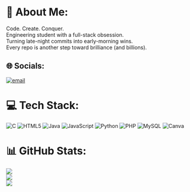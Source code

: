 # 💫 About Me:
Code. Create. Conquer.<br>Engineering student with a full-stack obsession.<br>Turning late-night commits into early-morning wins.<br>Every repo is another step toward brilliance (and billions).


## 🌐 Socials:
[![email](https://img.shields.io/badge/Email-D14836?logo=gmail&logoColor=white)](mailto:kritika.yadav_cs24@gla.ac.in) 

# 💻 Tech Stack:
![C](https://img.shields.io/badge/c-%2300599C.svg?style=for-the-badge&logo=c&logoColor=white) ![HTML5](https://img.shields.io/badge/html5-%23E34F26.svg?style=for-the-badge&logo=html5&logoColor=white) ![Java](https://img.shields.io/badge/java-%23ED8B00.svg?style=for-the-badge&logo=openjdk&logoColor=white) ![JavaScript](https://img.shields.io/badge/javascript-%23323330.svg?style=for-the-badge&logo=javascript&logoColor=%23F7DF1E) ![Python](https://img.shields.io/badge/python-3670A0?style=for-the-badge&logo=python&logoColor=ffdd54) ![PHP](https://img.shields.io/badge/php-%23777BB4.svg?style=for-the-badge&logo=php&logoColor=white) ![MySQL](https://img.shields.io/badge/mysql-4479A1.svg?style=for-the-badge&logo=mysql&logoColor=white) ![Canva](https://img.shields.io/badge/Canva-%2300C4CC.svg?style=for-the-badge&logo=Canva&logoColor=white)
# 📊 GitHub Stats:
![](https://github-readme-stats.vercel.app/api?username=kritikayadav06&theme=neon&hide_border=false&include_all_commits=true&count_private=true)<br/>
![](https://nirzak-streak-stats.vercel.app/?user=kritikayadav06&theme=neon&hide_border=false)<br/>
![](https://github-readme-stats.vercel.app/api/top-langs/?username=kritikayadav06&theme=neon&hide_border=false&include_all_commits=true&count_private=true&layout=compact)


